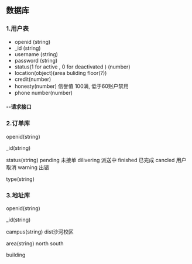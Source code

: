 ## 数据库

### 1.用户表

- openid (string)
- _id (string)
- username (string)
- password (string)
- status(1 for active , 0 for deactivated ) (number)
- location(object)(area buliding floor(?))
- credit(number)
- honesty(number) 信誉值 100满, 低于60账户禁用
- phone number(number)

#### --请求接口



### 2.订单库

openid(string)

_id(string)

status(string) pending 未接单 dilivering 派送中 finished 已完成 cancled 用户取消 warning 出错

type(string)

### 3.地址库

openid(string)

_id(string)

campus(string) dist沙河校区

area(string) north south

building







